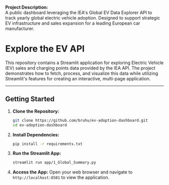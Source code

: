 **Project Description:**   
A public dashboard leveraging the IEA's Global EV Data Explorer API to track yearly global electric vehicle adoption. Designed to support strategic EV infrastructure and sales expansion for a leading European car manufacturer.

# Explore the EV API

This repository contains a Streamlit application for exploring Electric Vehicle (EV) sales and charging points data provided by the IEA API. The project demonstrates how to fetch, process, and visualize this data while utilizing Streamlit's features for creating an interactive, multi-page application.

---

## Getting Started

1. **Clone the Repository:**
   ```bash
   git clone https://github.com/bruhu/ev-adoption-dashboard.git
   cd ev-adoption-dashboard
   ```

2. **Install Dependencies:**
   ```bash
   pip install -r requirements.txt
   ```

3. **Run the Streamlit App:**
   ```bash
   streamlit run app/1_Global_Summary.py
   ```

4. **Access the App:**
   Open your web browser and navigate to `http://localhost:8501` to view the application.
